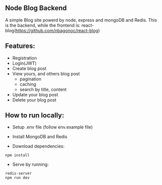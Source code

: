 ## Node Blog Backend

A simple Blog site powerd by node, express and mongoDB and Redis. This is the backend, while the frontend is: react-blog(https://github.com/nbagonoc/react-blog)

## Features:
- Registration
- Login(JWT)
- Create blog post
- View yours, and others blog post
    - pagination
    - caching
    - search by title, content
- Update your blog post
- Delete your blog post

## How to run locally:
- Setup .env file (follow env.example file)
- Install MongoDB and Redis

- Download dependencies:
```
npm install
```

- Serve by running:
```
redis-server
npm run dev
```